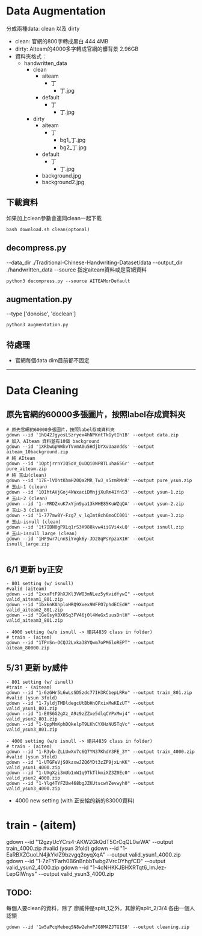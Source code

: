 # Data Augmentation
分成兩種data: clean 以及 dirty
* clean: 官網的800字轉成黑白 444.4MB
* dirty: AIteam的4000多字轉成官網的髒背景 2.96GB
* 資料夾格式：
    * handwritten_data
        * clean
            * aiteam
                * 丁
                    * 丁.jpg
            * default
                * 丁
                    * 丁.jpg
        * dirty
            * aiteam
                * 丁
                    * bg1_丁.jpg
                    * bg2_丁.jpg
            * default
                * 丁
                    * 丁.jpg
            * background.jpg
            * background2.jpg

## 下載資料
如果加上clean參數會連同clean一起下載
```shell
bash download.sh clean(optonal)
```


## decompress.py
--data_dir ./Traditional-Chinese-Handwriting-Dataset/data
--output_dir ./handwritten_data
--source 指定aiteam資料或是官網資料
```shell
python3 decompress.py --source AITEAMorDefault
```
## augmentation.py
--type ['donoise', 'doclean']
```shell
python3 augmentation.py
```

## 待處理
* 官網每個data dim目前都不固定


---
# Data Cleaning

## 原先官網的60000多張圖片，按照label存成資料夾
```
# 原先官網的60000多張圖片，按照label存成資料夾
gdown --id '1hQ42JgyosLSzryex4hNPKntTkGytIh1B' --output data.zip
# 加入 AIteam 資料並有10個 background
gdown --id '1XRbwGpWWkvTVvmA0u5HdjbYXvUaaVdds' --output aiteam_10background.zip
# 純 AIteam
gdown --id '1QptjrrnYIQ5oV_QuDQi0NPBTLuha65Gr' --output pure_aiteam.zip
# 純 玉山(clean)
gdown --id '17E-lVOhtKhmH20Qa2MR_TwJ_s5zmRMnR' --output pure_ysun.zip
# 玉山-1 (clean)
gdown --id '10IhtAVjGoj4kWxaciDMnjjXuRm41YnS3' --output ysun-1.zip
# 玉山-2 (clean)
gdown --id '1--MRDZxuK7xYjn9ya13kWHE85KuWZqQA' --output ysun-2.zip
# 玉山-3 (clean)
gdown --id '1-777mw8Y-Fzg7_v_lqImt8ch6moCC001' --output ysun-3.zip
# 玉山-isnull (clean)
gdown --id '1t7IBN0gPXLq1rS3X988kvw4iiGVi4xLQ' --output isnull.zip
# 玉山-isnull_large (clean)
gdown --id '1HF9wr7LnnSiYvgk6y-JD28qPsYpzaX1H' --output isnull_large.zip


```
## 6/1 更新 by正安
```
- 801 setting (w/ isnull)
#valid (aiteam)
gdown --id "1xxxFtF9hXJKl3VWO3mNLez5yKvidfywI" --output valid_aiteam1_801.zip
gdown --id "1bxknKAhploHRQ9Xxex9WFPO7phdECEdH" --output valid_aiteam2_801.zip
gdown --id "1GeGsyXBX0Sq3FV46j0l4WeGx5uusDnlH" --output valid_aiteam3_801.zip

- 4000 setting (w/o isnull -> 總共4839 class in folder)
# train - (aitem)
gdown --id "1TPnSn-OCQJ2Lvka38YQwm7oPM6loREPT" --output aiteam_80000.zip
```


## 5/31 更新 by威仲
```
- 801 setting (w/ isnull)
#train - (aiteam)
gdown --id "1-6zGHr5L6wLsSD5zdc77IH3RCbepLRRo" --output train_801.zip
#valid (ysun 3fold)
gdown --id "1-7yldjTMDldegcUtBbHnQFxixMwKEzUT" --output valid_ysun1_801.zip
gdown --id "1-E0S6G2gXz_A9z9zZZxe5dlqCYPxMwj4" --output valid_ysun2_801.zip
gdown --id "1-QppMmKphDQkelpT9LKhCYXHzNU5TqVc" --output valid_ysun3_801.zip

- 4000 setting (w/o isnull -> 總共4839 class in folder)
# train - (aitem)
gdown --id "1-R3yb-ZLLUwXx7c6Q7YN37KhdY3FE_3Y" --output train_4000.zip
#valid (ysun 3fold)
gdown --id "1-UTGFeVjSOkzxwJZQ6YDt3zZP9jxLnKK" --output valid_ysun1_4000.zip
gdown --id "1-UXgXzi3mUb1nW1q9TkTlkmiXZ3Z0Ec0" --output valid_ysun2_4000.zip
gdown --id "1-Ylg4TYFZUw468bgJZKUtscwYZevwyh0" --output valid_ysun3_4000.zip

```

- 4000 new setting (with 正安給的新的83000資料)
# train - (aitem)
gdown --id "12gzyUcYCrs4-AKW2GkQdT5CrCqQL0wWA" --output train_4000.zip
#valid (ysun 3fold)
gdown --id "1-EaRBXZGuoLN4jkYkIZ9bzvgq2oyqXqA" --output valid_ysun1_4000.zip
gdown --id "1-7zFYFarh0B6nBnbbTwbgZVrcDYhgfCD" --output valid_ysun2_4000.zip
gdown --id "1-4cNHKKJBHXRTqt6_lmJez-LepGlWnys" --output valid_ysun3_4000.zip




## TODO: 
每個人要clean的資料，除了 廖威仲是split_1之外，其餘的split_2/3/4 各由一個人認領
```
gdown --id '1w5aPcqMebeqSN8w2ehvPJG8MAZJTGIS8' --output cleaning.zip
```
